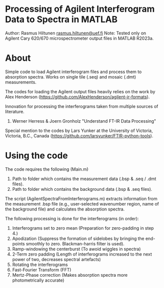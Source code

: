 # Processing of Agilent Interferogram Data to Spectra in MATLAB
Author: Rasmus Hiltunen <rasmus.hiltunen@uef.fi>
Note: Tested only on Agilent Cary 620/670 microspectrometer output files in MATLAB R2023a.

# About
Simple code to load Agilent interferogram files and process them to absorption spectra. Works on single tile (.seq) and mosaic (.dmt) measurements.

The codes for loading the Agilent output files heavily relies on the work by Alex Henderson (<https://github.com/AlexHenderson/agilent-ir-formats>).

Innovation for processing the interferograms taken from multiple sources of literature.
1. Werner Herress & Joern Gronholz "Understand FT-IR Data Processing"

Special mention to the codes by Lars Yunker at the University of Victoria, Victoria, B.C., Canada (<https://github.com/larsyunker/FTIR-python-tools>).

# Using the code
The code requires the following (Main.m)
1. Path to folder which contains the measurement data (.bsp & .seq / .dmt files).
2. Path to folder which contains the background data (.bsp & .seq files).

The script (AgilentSpectraFromInterferograms.m) extracts information from the measurement .bsp file (e.g., user-selected wavenumber region, name of the background file) and calculates the absorption spectra.

The following processing is done for the interferograms (in order):
1. Interferograms set to zero mean (Preparation for zero-padding in step 4.)
2. Apodization (Suppress the formation of sidelobes by bringing the end-points smoothly to zero. Blackman-harris filter is used).
3. Ramp-windowing the centerburst (To awoid wiggles in spectra)
4. 2-Term zero padding (Length of interferograms increased to the next power of two, decreases spectral artefacts)
5. Rotating the interferograms
6. Fast-Fourier Transform (FFT)
7. Mertz-Phase correction (Makes absorption spectra more photometrically accurate)
